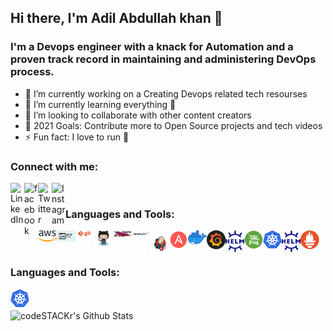 ## Hi there, I'm Adil Abdullah khan 👋

### I'm a Devops engineer with a knack for Automation and a proven track record in maintaining and administering DevOps process.
- 🔭 I’m currently working on a Creating Devops related tech resourses 
- 🌱 I’m currently learning everything 🤣
- 👯 I’m looking to collaborate with other content creators
- 🥅 2021 Goals: Contribute more to Open Source projects and tech videos 
- ⚡ Fun fact: I love to run 🏃

### Connect with me:

[<img align="left" alt="LinkedIn" width="22px" src="https://cdn.jsdelivr.net/npm/simple-icons@v3/icons/linkedin.svg" />][linkedin]
[<img align="left" alt="facebook" width="22px" src="https://cdn.jsdelivr.net/npm/simple-icons@3.3.0/icons/facebook.svg" />][facebook]
[<img align="left" alt="Twitter" width="22px" src="https://cdn.jsdelivr.net/npm/simple-icons@v3/icons/twitter.svg" />][twitter]
[<img align="left" alt="Instagram" width="22px" src="https://cdn.jsdelivr.net/npm/simple-icons@v3/icons/instagram.svg" />][instagram]

<br />

### Languages and Tools:


[<img align="left" alt="Unix" width="30px" src="https://raw.githubusercontent.com/khann-adill/khann-adill/master/Tools_icons/aws.png"/>][git]
[<img align="left" alt="Unix" width="30px" src="https://raw.githubusercontent.com/khann-adill/khann-adill/master/Tools_icons/shell.jpg" />][git]
[<img align="left" alt="Unix" width="30px" src="https://raw.githubusercontent.com/khann-adill/khann-adill/master/Tools_icons/git.png" />][git]
[<img align="left" alt="Unix" width="30px" src="https://raw.githubusercontent.com/khann-adill/khann-adill/master/Tools_icons/github.png" />][git]
[<img align="left" alt="Unix" width="30px" src="https://raw.githubusercontent.com/khann-adill/khann-adill/master/Tools_icons/maven.jpg" />][git]
[<img align="left" alt="Unix" width="30px" src="https://raw.githubusercontent.com/khann-adill/khann-adill/master/Tools_icons/sonarqube.png" />][git]
[<img align="left" alt="Unix" width="30px" src="https://raw.githubusercontent.com/khann-adill/khann-adill/master/Tools_icons/jenkins.png" />][git]
[<img align="left" alt="Unix" width="30px" src="https://raw.githubusercontent.com/khann-adill/khann-adill/master/Tools_icons/Ansible.png" />][git]
[<img align="left" alt="Unix" width="30px" src="https://raw.githubusercontent.com/khann-adill/khann-adill/master/Tools_icons/docker.png" />][git]
[<img align="left" alt="Unix" width="30px" src="https://raw.githubusercontent.com/khann-adill/khann-adill/master/Tools_icons/grafana.png" />][git]
[<img align="left" alt="Unix" width="30px" src="https://raw.githubusercontent.com/khann-adill/khann-adill/master/Tools_icons/helm.png" />][git]
[<img align="left" alt="Unix" width="30px" src="https://raw.githubusercontent.com/khann-adill/khann-adill/master/Tools_icons/jfrog.png" />][git]
[<img align="left" alt="Unix" width="30px" src="https://raw.githubusercontent.com/khann-adill/khann-adill/master/Tools_icons/kubernetes.png" />][kubernetesplaylist]
[<img align="left" alt="Unix" width="30px" src="https://raw.githubusercontent.com/khann-adill/khann-adill/master/Tools_icons/helm.png" />][git]
[<img align="left" alt="Unix" width="30px" src="https://raw.githubusercontent.com/khann-adill/khann-adill/master/Tools_icons/prometheus.png" />][git]


<br />
<br />

### Languages and Tools:


[<img align="left" alt="Unix" width="30px" src="https://raw.githubusercontent.com/khann-adill/khann-adill/master/Tools_icons/kubernetes.png" />][kubernetesplaylist]

<br />
<br />

<img align="left" alt="codeSTACKr's Github Stats" src="https://github-readme-stats.vercel.app/api?username=khann-adill&show_icons=true&hide_border=true" />

[facebook]: https://www.facebook.com/adilabdullah.khan.393
[twitter]: https://twitter.com/adilkhan220496
[instagram]: https://www.instagram.com/khann_adill/
[linkedin]: https://www.linkedin.com/in/adil-abdullah-khan-682075140/
[kubernetesplaylist]: https://github.com/khann-adill/play-with-kubectl
[git]:  https://github.com/khann-adill/
